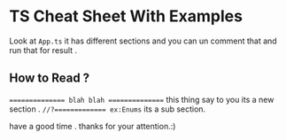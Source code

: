 # TS Cheat Sheet With Examples

Look at `App.ts`
it has different sections and you can un comment that and run that for result .

## How to Read ?

`============== blah blah ==============` this thing say to you its a new section .
`//?============= ex:Enums` its a sub section.

have a good time .
thanks for your attention.:)
